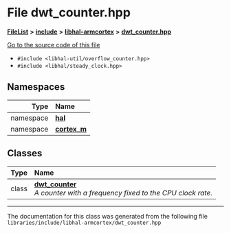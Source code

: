 

# File dwt\_counter.hpp



[**FileList**](files.md) **>** [**include**](dir_cba0faac6e93618a6e2539705915bd70.md) **>** [**libhal-armcortex**](dir_b3459571a2adf19d50d3ad84e10dbc87.md) **>** [**dwt\_counter.hpp**](dwt__counter_8hpp.md)

[Go to the source code of this file](dwt__counter_8hpp_source.md)



* `#include <libhal-util/overflow_counter.hpp>`
* `#include <libhal/steady_clock.hpp>`













## Namespaces

| Type | Name |
| ---: | :--- |
| namespace | [**hal**](namespacehal.md) <br> |
| namespace | [**cortex\_m**](namespacehal_1_1cortex__m.md) <br> |


## Classes

| Type | Name |
| ---: | :--- |
| class | [**dwt\_counter**](classhal_1_1cortex__m_1_1dwt__counter.md) <br>_A counter with a frequency fixed to the CPU clock rate._  |



















































------------------------------
The documentation for this class was generated from the following file `libraries/include/libhal-armcortex/dwt_counter.hpp`


